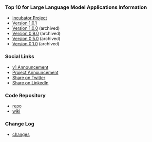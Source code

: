 ### Top 10 for Large Language Model Applications Information
* [Incubator Project](https://owasp.org/projects/)
* [Version 1.0.1](assets/PDF/OWASP-Top-10-for-LLMs-2023-v1_01.pdf) 
* [Version 1.0.0](assets/PDF/OWASP-Top-10-for-LLMs-2023-v1_0.pdf) (archived) 
* [Version 0.9.0](assets/PDF/OWASP-Top-10-for-LLMs-2023-v09.pdf) (archived)
* [Version 0.5.0](assets/PDF/OWASP-Top-10-for-LLMs-2023-v05.pdf) (archived)
* [Version 0.1.0](Archive/0_1_vulns/) (archived)

### Social Links

* [v1 Announcement](https://www.linkedin.com/pulse/official-release-owasp-top-10-large-language-model-v10-steve-wilson/)
* [Project Announcement](https://www.linkedin.com/pulse/announcing-owasp-top-10-large-language-models-ai-project-steve-wilson/)
* [Share on Twitter](https://twitter.com/intent/tweet?url=https://owasp.org/www-project-top-10-for-large-language-model-applications/&text=Check%20out%20the%20OWASP%20Top%2010%20for%20Large%20Language%20Model%20Applications%20project:%20)
* [Share on LinkedIn](https://www.linkedin.com/sharing/share-offsite/?url=https://owasp.org/www-project-top-10-for-large-language-model-applications/)

### Code Repository
* [repo](https://github.com/OWASP/www-project-top-10-for-large-language-model-applications)
* [wiki](https://github.com/OWASP/www-project-top-10-for-large-language-model-applications/wiki)

### Change Log
* [changes](changes)

